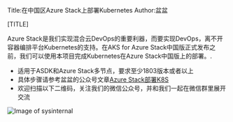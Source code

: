 Title:在中国区Azure Stack上部署Kubernetes
Author:盆盆

[TITLE]

Azure Stack是我们实现混合云DevOps的重要利器，而要实现DevOps，离不开容器编排平台Kubernetes的支持。在AKS for Azure Stack中国版正式发布之前，我们可以使用本项目完成Kubernetes在Azure Stack中国版上的部署。.

* 适用于ASDK和Azure Stack多节点，要求至少1803版本或者以上
* 具体步骤请参考盆盆的公众号文章[Azure Stack部署K8S]
* 欢迎扫描以下二维码，关注我们的微信公众号，并和我们一起在微信群里展开交流 

![Image of sysinternal](../images/sysinternal.jpg)

[Azure Stack部署K8S]: https://mp.weixin.qq.com/s?__biz=MzA3NTM1MzE4Nw==&mid=2649617739&idx=1&sn=098a0566d90e79d150d724da5beae74d&chksm=87688847b01f01516e7ed0df98fb94b7e3def83d238dbedda47b6e0fe394b10f684a3b301e89#rd  "Azure Stack部署K8S"
